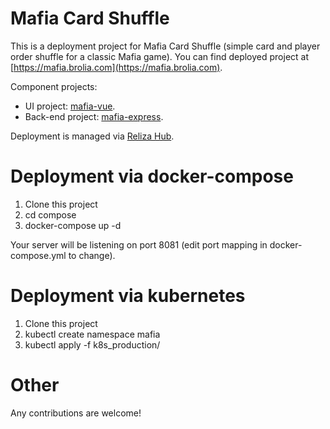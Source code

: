 # Mafia Card Shuffle

This is a deployment project for Mafia Card Shuffle (simple card and player order shuffle for a classic Mafia game). You can find deployed project at [https://mafia.brolia.com](https://mafia.brolia.com).

Component projects:
- UI project: [mafia-vue](https://github.com/taleodor/mafia-vue).
- Back-end project: [mafia-express](https://github.com/taleodor/mafia-express).

Deployment is managed via [Reliza Hub](https://relizahub.com).


# Deployment via docker-compose
1. Clone this project
2. cd compose
3. docker-compose up -d

Your server will be listening on port 8081 (edit port mapping in docker-compose.yml to change).


# Deployment via kubernetes
1. Clone this project
2. kubectl create namespace mafia
3. kubectl apply -f k8s_production/


# Other
Any contributions are welcome!

